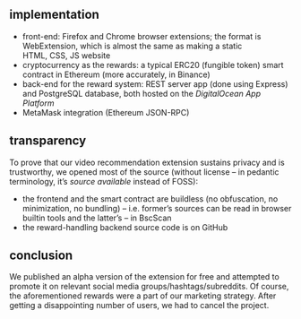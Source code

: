 ## implementation

- front-end: Firefox and Chrome browser extensions; the format is WebExtension, which is almost the same as making a static HTML, CSS, JS website
- cryptocurrency as the rewards: a typical ERC20 (fungible token) smart contract in Ethereum (more accurately, in Binance)
- back-end for the reward system: REST server app (done using Express) and PostgreSQL database, both hosted on the *DigitalOcean App Platform*
- MetaMask integration (Ethereum JSON-RPC)

## transparency

To prove that our video recommendation extension sustains privacy and is trustworthy, we opened most of the source (without license – in pedantic terminology, it’s *source available* instead of FOSS):

- the frontend and the smart contract are buildless (no obfuscation, no minimization, no bundling) – i.e. former’s sources can be read in browser builtin tools and the latter’s – in BscScan
- the reward-handling backend source code is on GitHub

## conclusion

We published an alpha version of the extension for free and attempted to promote it on relevant social media groups/hashtags/subreddits. Of course, the aforementioned rewards were a part of our marketing strategy. After getting a disappointing number of users, we had to cancel the project.
